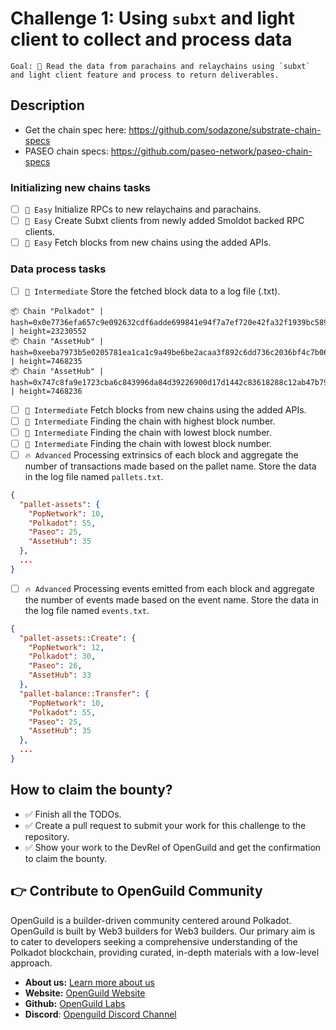 # Challenge 1: Using `subxt` and light client to collect and process data

```
Goal: 🎯 Read the data from parachains and relaychains using `subxt` and light client feature and process to return deliverables.
```

## Description

- Get the chain spec here: https://github.com/sodazone/substrate-chain-specs
- PASEO chain specs: https://github.com/paseo-network/paseo-chain-specs

### Initializing new chains tasks

- [ ] `🍭 Easy` Initialize RPCs to new relaychains and parachains.
- [ ] `🍭 Easy` Create Subxt clients from newly added Smoldot backed RPC clients.
- [ ] `🍭 Easy` Fetch blocks from new chains using the added APIs.

### Data process tasks

- [ ] `🍫 Intermediate` Store the fetched block data to a log file (.txt).

```csv
📦 Chain "Polkadot" | hash=0x0e7736efa657c9e092632cdf6adde699841e94f7a7ef720e42fa32f1939bc589 | height=23230552
📦 Chain "AssetHub" | hash=0xeeba7973b5e0205781ea1ca1c9a49be6be2acaa3f892c6dd736c2036bf4c7b06 | height=7468235
📦 Chain "AssetHub" | hash=0x747c8fa9e1723cba6c843996da84d39226900d17d1442c83618288c12ab47b79 | height=7468236
```

- [ ] `🍫 Intermediate` Fetch blocks from new chains using the added APIs.
- [ ] `🍫 Intermediate` Finding the chain with highest block number.
- [ ] `🍫 Intermediate` Finding the chain with lowest block number.
- [ ] `🍫 Intermediate` Finding the chain with lowest block number.
- [ ] `🔥 Advanced` Processing extrinsics of each block and aggregate the number of transactions made based on the pallet name. Store the data in the log file named `pallets.txt`.

```json
{
  "pallet-assets": {
    "PopNetwork": 10,
    "Polkadot": 55,
    "Paseo": 25,
    "AssetHub": 35
  },
  ...
}
```

- [ ] `🔥 Advanced` Processing events emitted from each block and aggregate the number of events made based on the event name. Store the data in the log file named `events.txt`.

```json
{
  "pallet-assets::Create": {
    "PopNetwork": 12,
    "Polkadot": 30,
    "Paseo": 26,
    "AssetHub": 33
  },
  "pallet-balance::Transfer": {
    "PopNetwork": 10,
    "Polkadot": 55,
    "Paseo": 25,
    "AssetHub": 35
  },
  ...
}
```

## How to claim the bounty?

- ✅ Finish all the TODOs.
- ✅ Create a pull request to submit your work for this challenge to the repository.
- ✅ Show your work to the DevRel of OpenGuild and get the confirmation to claim the bounty.

## 👉 Contribute to OpenGuild Community

OpenGuild is a builder-driven community centered around Polkadot. OpenGuild is built by Web3 builders for Web3 builders. Our primary aim is to cater to developers seeking a comprehensive understanding of the Polkadot blockchain, providing curated, in-depth materials with a low-level approach.

- **About us:** [Learn more about us](https://openguild.wtf/about)
- **Website:** [OpenGuild Website](https://openguild.wtf/)
- **Github:** [OpenGuild Labs](https://github.com/openguild-labs)
- **Discord**: [Openguild Discord Channel](https://discord.gg/bcjMzxqtD7)
